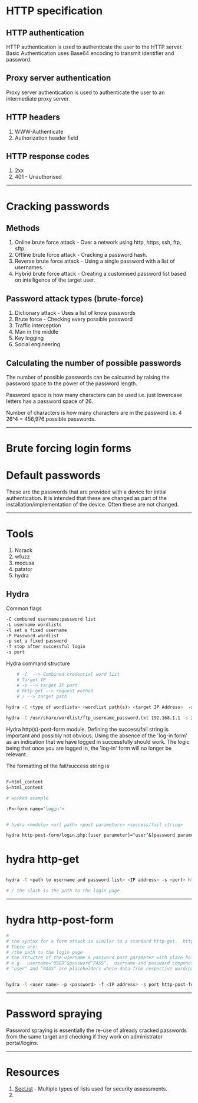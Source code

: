 # HTTP specification
## HTTP authentication
HTTP authentication is used to authenticate the user to the HTTP server.
Basic Authentication uses Base64 encoding to transmit identifier and password.

## Proxy server authentication
Proxy server authentication is used to authenticate the user to an intermediate proxy server.

## HTTP headers
1.  WWW-Authenticate
2.  Authorization header field

## HTTP response codes
1.  2xx
2. 401 - Unauthorised
---
# Cracking passwords
## Methods
1.  Online brute force attack - Over a network using http, https, ssh, ftp, sftp.
2. Offline brute force attack - Cracking a password hash.
3. Reverse brute force attack - Using a single password with a list of usernames.
4. Hybrid brute force attack - Creating a customised password list based on intelligence of the target user.
## Password attack types (brute-force)
1. Dictionary attack - Uses a list of know passwords
2. Brute force - Checking every possible password
3. Traffic interception
4. Man in the middle
5. Key logging
6. Social  engineering

## Calculating the number of possible passwords
The number of possible passwords can be calcuated by raising the password space to the power of the password length.

Password space is how many characters can be used i.e. just lowercase letters has a password space of 26.

Number of characters is how many characters are in the password i.e. 4
26^4 = 456,976 possible passwords.

---
# Brute forcing login forms

# Default passwords
These are the passwords that are provided with a device for initial authentication.  It is intended that these are changed as part of the installation/implementation of the device.  Often these are not changed.

---
# Tools
1. Ncrack
2. wfuzz
3. medusa
4. patator
5. hydra

## Hydra
Common flags
~~~ bash
-C combined username:password list
-L username wordlists
-l set a fixed username
-P Password wordlist
-p set a fixed password
-f stop after successful login
-s port

~~~

Hydra command structure
~~~ bash
	# -C  --> Combined credential word list
	# Target IP
	# -s --> target IP port
	# http-get --> request method
	# / --> target path
	 
hydra -C <type of wordlists> <wordlist path(s)> <target IP Address>  -s <target port> <target http-method (get)> < target path (/)> 

hydra -C /usr/share/wordlist/ftp_username_password.txt 192.168.1.1 -s 21 http-get /

~~~

Hydra http(s)-post-form module.  Defining the success/fail string is important and possibly not obvious.  Using the absence of the 'log-in form' as an indication that we have logged in successfully should work.  The logic being that once you are logged in, the 'log-in' form will no longer be relevant.

The formatting of the fail/success string is 

~~~ bash

F=html_content
S=html_content

# worked example

:F=<form name='login'>

~~~

~~~ bash

# hydra <module> <url path> <post parameters> <success/fail string>

hydra http-post-form/login.php:[user parameter]=^user^&[password parameter]=^pass^:[success/fail string]

~~~
# hydra http-get

~~~ bash

hydra -C <path to username and password list> <IP address> -s <port> http-get /

# / the slash is the path to the login page

~~~
---
# hydra http-post-form

~~~ bash
#
# the syntax for a form attack is similar to a standard http-get.  http-post-form is followed by 3 parameteres separated by ':'
# These are:
# /the path to the login page
# the structre of the username & password post parameter with place holders where the username and password from a wordlist are inserted t.o test the form
# e.g.  username=^USER^&password^PASS^.  username and password componetes are obtained from the http-post message (developer tools or burp.
# ^user^ and ^PASS^ are placeholders where data from respective word/password lists are inserted into the HTTP message.


hydra -l <user name> -p <password> -f <IP address> -s port http-post-form "/login.php:username=^USER^&password=^PASS^:F=<form name='login'"

~~~

---
# Password spraying
Password spraying is essentially the re-use of already cracked passwords from the same target and checking if they work on administrator portal/logins.

---
# Resources
1.  [SecList](https://github.com/danielmiessler/SecLists) - Multiple types of lists used for security assessments.
2. 
